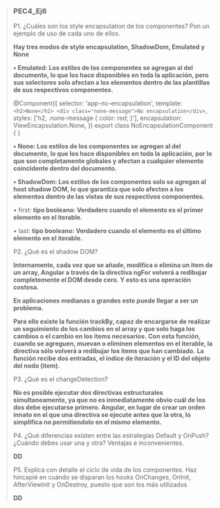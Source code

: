 > ### PEC4_Ej6
>
> P1. ¿Cuáles son los style encapsulation de los componentes? Pon un ejemplo de uso de cada uno de ellos.
>
>**Hay tres modos de style encapsulation, ShadowDom, Emulated y None**
>
> **• Emulated: Los estilos de los componentes se agregan al <head> del documento, lo que los hace disponibles en toda la aplicación, pero sus selectores solo afectan a los elementos dentro de las plantillas de sus respectivos componentes.**
>
> @Component({
  selector: 'app-no-encapsulation',
  template: `
    <h2>None</h2>
    <div class="none-message">No encapsulation</div>
  `,
  styles: ['h2, .none-message { color: red; }'],
  encapsulation: ViewEncapsulation.None,
})
export class NoEncapsulationComponent { }
>
> **• None: Los estilos de los componentes se agregan al <head> del documento, lo que los hace disponibles en toda la aplicación, por lo que son completamente globales y afectan a cualquier elemento coincidente dentro del documento.**
>
> **• ShadowDom: Los estilos de los componentes solo se agregan al host shadow DOM, lo que garantiza que solo afecten a los elementos dentro de las vistas de sus respectivos componentes.**
>
> • first: **tipo booleano: Verdadero cuando el elemento es el primer elemento en el iterable.**
>
> • last: **tipo booleano: Verdadero cuando el elemento es el último elemento en el iterable.**
>
>
> P2. ¿Qué es el shadow DOM?
>
> **Internamente, cada vez que se añade, modifica o elimina un item de un array, Angular a través de la directiva ngFor volverá a redibujar completemente el DOM desde cero. Y esto es una operación costosa.**
>
>**En aplicaciones medianas o grandes esto puede llegar a ser un problema.**
>
>**Para ello existe la función trackBy, capaz de encargarse de realizar un seguimiento de los cambios en el array y que solo haga los cambios o el cambio en los items necesarios.**
**Con esta función, cuando se agreguen, muevan o eliminen elementos en el iterable, la directiva sólo volverá a redibujar los items que han cambiado.**
**La función recibe dos entradas, el índice de iteración y el ID del objeto del nodo (item).**
>
> P3. ¿Qué es el changeDetection?
>
>**No es posible ejecutar dos directivas estructurales simultaneamente, ya que no es inmediatamente obvio cuál de los dos debe ejecutarse primero. Angular, en lugar de crear un orden innato en el que una directiva se ejecute antes que la otra, lo simplifica no permitiendolo en el mismo elemento.**
>
> P4. ¿Qué diferencias existen entre las estrategias Default y OnPush? ¿Cuándo debes usar una y otra? Ventajas e inconvenientes.
>
>**DD**
>
> P5. Explica con detalle el ciclo de vida de los componentes. Haz hincapié en cuándo se disparan los hooks OnChanges, OnInit, AfterViewInit y OnDestroy, puesto que son los más utilizados
>
>**DD**